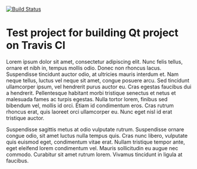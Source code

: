 [![Build Status](https://travis-ci.org/Mavrikant/Qt-CI-template.svg?branch=master)](https://travis-ci.org/Mavrikant/Qt-CI-template)

# Test project for building Qt project on Travis CI

Lorem ipsum dolor sit amet, consectetur adipiscing elit. Nunc felis tellus, ornare et nibh in, tempus mollis odio. Donec non rhoncus lacus. Suspendisse tincidunt auctor odio, at ultricies mauris interdum et. Nam neque tellus, luctus vel neque sit amet, congue posuere arcu. Sed tincidunt ullamcorper ipsum, vel hendrerit purus auctor eu. Cras egestas faucibus dui a hendrerit. Pellentesque habitant morbi tristique senectus et netus et malesuada fames ac turpis egestas. Nulla tortor lorem, finibus sed bibendum vel, mollis id orci. Etiam id condimentum eros. Cras rutrum rhoncus erat, quis laoreet orci ullamcorper eu. Nunc eget nisl id erat tristique auctor.

Suspendisse sagittis metus at odio vulputate rutrum. Suspendisse ornare congue odio, sit amet luctus nulla tempus quis. Cras nunc libero, vulputate quis euismod eget, condimentum vitae erat. Nullam tristique tempor ante, eget eleifend lorem condimentum vel. Mauris sollicitudin eu augue nec commodo. Curabitur sit amet rutrum lorem. Vivamus tincidunt in ligula at faucibus.
